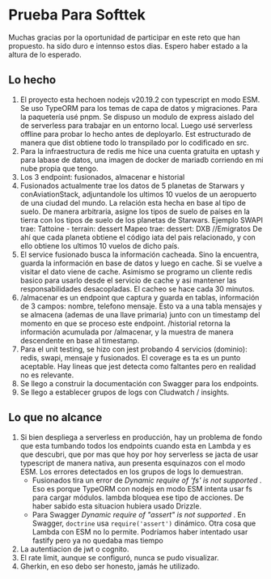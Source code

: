 # Prueba Para Softtek

Muchas gracias por la oportunidad de participar en este reto que han propuesto. ha sido duro e intennso estos dias. Espero haber estado a la altura de lo esperado.

## Lo hecho

1. El proyecto esta hechoen nodejs v20.19.2 con typescript en modo ESM. Se uso TypeORM para los temas de capa de datos y migraciones. Para la paquetería usé pnpm. Se dispuso un modulo de express aislado del de serverless para trabajar en un entorno local. Luego usé serverless offline para probar lo hecho antes de deployarlo. Est estructurado de manera que dist obtiene todo lo transpilado por lo codificado en src.
2. Para la infraestructura de redis me hice una cuenta gratuita en uptash y para labase de datos, una imagen de docker de mariadb corriendo en mi nube propia que tengo.
3. Los 3 endpoint: fusionados, almacenar e historial
4. Fusionados actualmente trae los datos de 5 planetas de Starwars y conAviationStack, adjuntandole los ultimos 10 vuelos de un aeropuerto de una ciudad del mundo. La relación esta hecha en base al tipo de suelo. De manera arbitraria, asigne los tipos de suelo de países en la tierra con los tipos de suelo de los planetas de Starwars. Ejemplo
   SWAPI trae: Tattoine - terrain: dessert
   Mapeo trae: dessert: DXB //Emigratos
   De ahí que cada planeta obtiene el código iata del pais relacionado, y con ello obtiene los ultimos 10 vuelos de dicho país.
5. El service fusionado busca la información cacheada. Sino la encuentra, guarda la información en base de datos y luego en cache. Si se vuelve a visitar el dato viene de cache. Asimismo se programo un cliente redis basico para usarlo desde el servicio de cache y asi mantener las responsabilidades desacopladas. El cacheo se hace cada 30 minutos.
6. /almacenar es un endpoint que captura y guarda en tablas, información de 3 campos: nombre, telefono mensaje. Esto va a una tabla mensajes y se almacena (ademas de una llave primaria) junto con un timestamp del momento en que se proceso este endpoint. /historial retorna la información acumulada por /almacenar, y la muestra de manera descendente en base al timestamp.
7. Para el unit testing, se hizo con jest probando 4 servicios (dominio): redis, swapi, mensaje y fusionados. El coverage es ta es un punto aceptable. Hay lineas que jest detecta como faltantes pero en realidad no es relevante.
8. Se llego a construir la documentación con Swagger para los endpoints.
9. Se llego a establecer grupos de logs con Cludwatch / insights.

## Lo que no alcance

1. Si bien despliega a serverless en producción, hay un problema de fondo que esta tumbando todos los endpoints cuando esta en Lambda y es que descubri, que por mas que hoy por hoy serverless se jacta de usar typescript de manera nativa, aun presenta esquinazos con el modo ESM. Los errores detectados en los grupos de logs lo demuestran.
   * Fusionados tira un error de *Dynamic require of 'fs' is not supported* . Eso es porque TypeORM con nodejs en modo ESM intenta usar fs para cargar módulos. lambda bloquea ese tipo de acciones. De haber sabido esta situacion hubiera usado Drizzle.
   * Para Swagger *Dynamic require of "assert" is not supported* . En Swagger, `doctrine` usa `require('assert')` dinámico. Otra cosa que Lambda con ESM no lo permite. Podríamos haber intentado usar fastify pero ya no quedaba mas tiempo
2. La autentiacion de jwt o cognito.
3. El rate limit, aunque  se configuró, nunca se pudo visualizar.
4. Gherkin, en eso debo ser honesto, jamás he utilizado.
